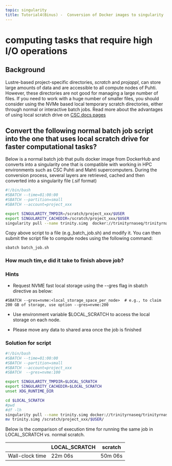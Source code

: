 ```yaml
---
topic: singularity
title: Tutorial4(Binus) -  Conversion of Docker images to singularity
---
```


# computing tasks that require high I/O operations 

## Background

Lustre-based project-specific directories, *scratch* and *projappl*, can store large amounts of data and are accessible to all compute nodes of Puhti. However, these directories are not good for managing a large number of files.  If you need to work with a huge number of smaller files, you should consider using the NVMe based local temporary scratch directories, either through normal or interactive batch jobs. Read more about the advantages of using local scratch drive on [CSC docs pages](https://docs.csc.fi/support/faq/local_scratch_for_data_processing/)
 
## Convert the following normal batch job script into the one that uses local scratch drive for faster computational tasks? 

Below is a normal batch job that pulls docker image from DockerHub and converts into a singularity one that is compatible with working in HPC environments such as CSC Puhti and Mahti supercomputers. During the conversion process, several layers are retrieved, cached and then converted into a singularity file (.sif format)

```bash
#!/bin/bash
#SBATCH --time=01:00:00
#SBATCH --partition=small
#SBATCH --account=project_xxx

export SINGULARITY_TMPDIR=/scratch/project_xxx/$USER
export SINGULARITY_CACHEDIR=/scratch/project_xxx/$USER
singularity pull --name trinity.simg  docker://trinityrnaseq/trinityrnaseq
```

Copy above script to a file (e.g.,batch_job.sh) and modify it. You can then submit the script file to compute nodes using the following command:

```
sbatch batch_job.sh

```

### How much tim,e did it take to finish above job?

### Hints

- Request NVME fast local storage using the --gres flag  in sbatch directive as below:

```
#SBATCH --gres=nvme:<local_storage_space_per_node>  # e.g., to claim 200 GB of storage, use option --gres=nvme:200 

```
- Use environment variable $LOCAL_SCRATCH to access the local storage on each node.

- Please move any data to shared area once  the job is finished


### Solution for script

```bash
#!/bin/bash
#SBATCH --time=01:00:00
#SBATCH --partition=small
#SBATCH --account=project_xxx
#SBATCH  --gres=nvme:100

export SINGULARITY_TMPDIR=$LOCAL_SCRATCH
export SINGULARITY_CACHEDIR=$LOCAL_SCRATCH
unset XDG_RUNTIME_DIR

cd $LOCAL_SCRATCH
#pwd
#df -lh
singularity pull --name trinity.simg docker://trinityrnaseq/trinityrnaseq
mv trinity.simg /scratch/project_xxx/$USER/                                                            
```

Below is the comparison of execution time for running the same job in LOCAL_SCRATCH *vs.* normal scratch.  

|                               | LOCAL_SCRATCH |         scratch|
|-------------------------------|---------------|----------------|    
|Wall-clock time     |22m 06s      |  50m 06s        |
